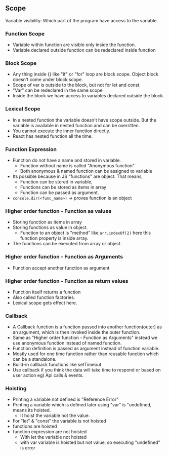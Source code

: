 ## Scope
Variable visibility: Which part of the program have access to the variable.
### Function Scope
- Variable within function are visible only inside the function.
- Variable declared outside function can be redeclared inside function

### Block Scope
- Any thing inside {} like "if" or "for" loop are block scope. Object block doesn't come under block scope.
- Scope of var is outside to the block, but not for let and const. 
- "Var" can be redeclared in the same scope
- Inside the block we have access to variables declared outside the block.

### Lexical Scope
- In a nested function the variable doesn't have scope outside. But the variable is available in nested function and can be overritten.
- You cannot execute the inner function directly.
- React has nested function all the time.

### Function Expression
- Function do not have a name and stored in variable.
    - Function without name is called "Anonymous function"
    - Both anonymous & named function can be assigned to variable
- Its possible because in JS "functions" are object. That means,
    - Function can be stored in variable,
    - Functions can be stored as items in array
    - Function can be passed as argument.
- `console.dir(<func_name>)` -> proves function is an object

### Higher order function - Function as values
- Storing function as items in array
- Storing functions as value in object.
    - Function to an object is "method" like `arr.indexOf(2)` here this function property is inside array.
- The functions can be executed from array or object.

### Higher order function - Function as Arguments
- Function accept another function as argument

### Higher order function - Function as return values
- Function itself returns a function
- Also called function factories.
- Lexical scope gets effect here.

### Callback
- A Callback function is a function passed into another function(outer) as an argument, which is then invoked inside the outer function.
- Same as "Higher order function - Function as Arguments" instead we use anonymous function instead of named function.
- Function definition is passed as argument instead of function variable.
- Mostly used for one time function rather than reusable function which can be a standalone.
- Build-in callback functions like setTimeout
- Use callback if you think the data will take time to respond or based on user action eg) Api calls & events.

### Hoisting
- Printing a variable not defined is "Reference Error"
- Printing a variable which is defined later using "var" is "undefined, means its hoisted.
    - It hoist the variable not the value.
- For "let" & "const" the variable is not hoisted
- functions are hoisted
- function expression are not hoisted
    - With let the variable not hoisted
    - with var variable is hoisted but not value, so executing "undefined" is error